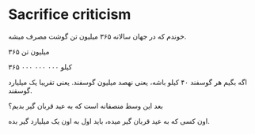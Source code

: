 # Sacrifice criticism

خوندم که در جهان سالانه ۳۶۵ میلیون تن گوشت مصرف میشه.


۳۶۵ میلیون تن

۳۶۵ ۰۰۰ ۰۰۰ ۰۰۰
کیلو

اگه بگیم هر گوسفند ۴۰ کیلو باشه، یعنی نهصد میلیون گوسفند. یعنی تقریبا یک میلیارد گوسفند.

بعد این وسط منصفانه است که به عید قربان گیر بدیم؟

اون کسی که به عید قربان گیر میده، باید اول به اون یک میلیارد گیر بده.
